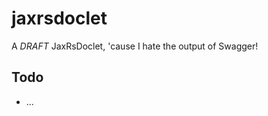 jaxrsdoclet
===============

A *DRAFT* JaxRsDoclet, 'cause I hate the output of Swagger!

## Todo

  * ...
